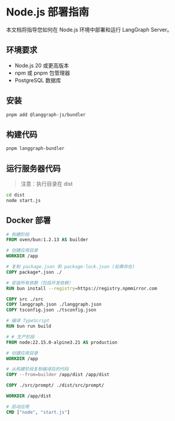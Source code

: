 # Node.js 部署指南

本文档将指导您如何在 Node.js 环境中部署和运行 LangGraph Server。

## 环境要求

- Node.js 20 或更高版本
- npm 或 pnpm 包管理器
- PostgreSQL 数据库

## 安装

```bash
pnpm add @langgraph-js/bundler
```

## 构建代码

```sh
pnpm langgraph-bundler
```

## 运行服务器代码

> 注意：执行目录在 dist

```sh
cd dist
node start.js
```

## Docker 部署

```dockerfile
# 构建阶段
FROM oven/bun:1.2.13 AS builder

# 创建应用目录
WORKDIR /app

# 复制 package.json 和 package-lock.json (如果存在)
COPY package*.json ./

# 安装所有依赖（包括开发依赖）
RUN bun install --registry=https://registry.npmmirror.com

COPY src ./src
COPY langgraph.json ./langgraph.json
COPY tsconfig.json ./tsconfig.json

# 编译 TypeScript
RUN bun run build

# # 生产阶段
FROM node:22.15.0-alpine3.21 AS production

# 创建应用目录
WORKDIR /app

# 从构建阶段复制编译后的代码
COPY --from=builder /app/dist /app/dist

COPY ./src/prompt/ ./dist/src/prompt/

WORKDIR /app/dist

# 启动应用
CMD ["node", "start.js"]
```
